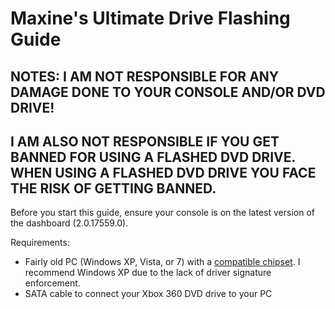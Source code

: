 # Maxine's Ultimate Drive Flashing Guide

## NOTES: I AM NOT RESPONSIBLE FOR ANY DAMAGE DONE TO YOUR CONSOLE AND/OR DVD DRIVE!
## I AM ALSO NOT RESPONSIBLE IF YOU GET BANNED FOR USING A FLASHED DVD DRIVE. WHEN USING A FLASHED DVD DRIVE YOU FACE THE RISK OF GETTING BANNED.

Before you start this guide, ensure your console is on the latest version of the dashboard (2.0.17559.0). 

Requirements:
- Fairly old PC (Windows XP, Vista, or 7) with a [compatible chipset](https://consolemods.org/wiki/Xbox_360:Drive_Flashing#Compatible_Chipsets_for_Flashing). I recommend Windows XP due to the lack of driver signature enforcement.
- SATA cable to connect your Xbox 360 DVD drive to your PC

